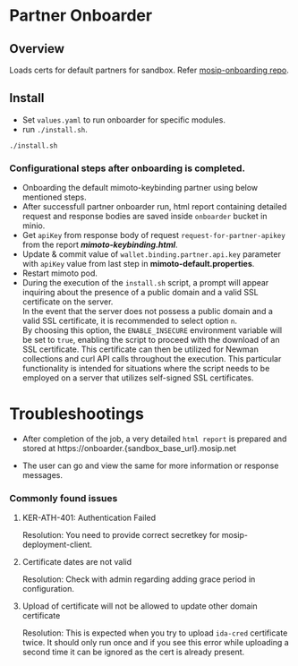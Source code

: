 # Partner Onboarder

## Overview
Loads certs for default partners for sandbox. Refer [mosip-onboarding repo](https://github.com/mosip/mosip-onboarding).

## Install 
* Set `values.yaml` to run onboarder for specific modules.
* run `./install.sh`.
```
./install.sh
```
### Configurational steps after onboarding is completed.
* Onboarding the default mimoto-keybinding partner using below mentioned steps.
* After successfull partner onboarder run, html report containing detailed request and response bodies are saved inside `onboarder` bucket in minio.
* Get `apiKey` from  response body of  request `request-for-partner-apikey` from the report **_mimoto-keybinding.html_**.
* Update & commit  value of  `wallet.binding.partner.api.key`  parameter with `apiKey` value from last step in **mimoto-default.properties**.
* Restart mimoto pod.
* During the execution of the `install.sh` script, a prompt will appear inquiring about the presence of a public domain and a valid SSL certificate on the server. <br>
  In the event that the server does not possess a public domain and a valid SSL certificate, it is recommended to select option `n`. <br>
  By choosing this option, the `ENABLE_INSECURE` environment variable will be set to `true`, enabling the script to proceed with the download of an SSL certificate.
  This certificate can then be utilized for Newman collections and curl API calls throughout the execution.
  This particular functionality is intended for situations where the script needs to be employed on a server that utilizes self-signed SSL certificates.
# Troubleshootings

* After completion of the job, a very detailed `html report` is prepared and stored at https://onboarder.{sandbox_base_url}.mosip.net

* The user can go and view the same for more information or response messages.

### Commonly found issues 

 1. KER-ATH-401: Authentication Failed
 
    Resolution: You need to provide correct secretkey for mosip-deployment-client.
 
 2. Certificate dates are not valid

    Resolution: Check with admin regarding adding grace period in configuration.
 
 3. Upload of certificate will not be allowed to update other domain certificate
 
    Resolution: This is expected when you try to upload `ida-cred` certificate twice. It should only run once and if you see this error while uploading a second      time it can be ignored as the cert is already present.



